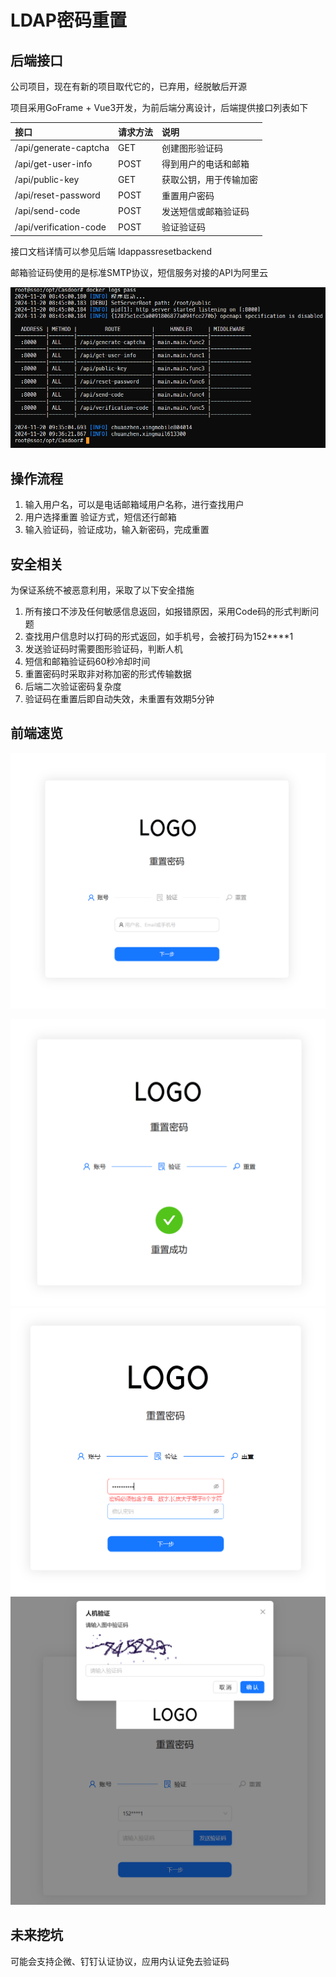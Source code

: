 # LDAP密码重置

## 后端接口

公司项目，现在有新的项目取代它的，已弃用，经脱敏后开源

项目采用GoFrame + Vue3开发，为前后端分离设计，后端提供接口列表如下

| 接口                   | 请求方法 | 说明                   |
| :--------------------- | :------- | :--------------------- |
| /api/generate-captcha  | GET      | 创建图形验证码         |
| /api/get-user-info     | POST     | 得到用户的电话和邮箱   |
| /api/public-key        | GET      | 获取公钥，用于传输加密 |
| /api/reset-password    | POST     | 重置用户密码           |
| /api/send-code         | POST     | 发送短信或邮箱验证码   |
| /api/verification-code | POST     | 验证验证码             |

接口文档详情可以参见后端 ldappassresetbackend

邮箱验证码使用的是标准SMTP协议，短信服务对接的API为阿里云

![image2024-11-20_17-40-3](image\image2024-11-20_17-40-3.png)

## 操作流程

1. 输入用户名，可以是电话邮箱域用户名称，进行查找用户
2. 用户选择重置 验证方式，短信还行邮箱
3. 输入验证码，验证成功，输入新密码，完成重置

## 安全相关

为保证系统不被恶意利用，采取了以下安全措施

1. 所有接口不涉及任何敏感信息返回，如报错原因，采用Code码的形式判断问题
2. 查找用户信息时以打码的形式返回，如手机号，会被打码为152****1
3. 发送验证码时需要图形验证码，判断人机
4. 短信和邮箱验证码60秒冷却时间
5. 重置密码时采取非对称加密的形式传输数据
6. 后端二次验证密码复杂度
7. 验证码在重置后即自动失效，未重置有效期5分钟

## 前端速览

![image2024-11-20_12-19-16](image\image2024-11-20_12-19-16.png)

![image2024-11-20_17-34-55](image\image2024-11-20_17-34-55.png)![image2024-11-20_17-36-11](image\image2024-11-20_17-36-11.png)![image2024-11-20_17-33-45](image\image2024-11-20_17-33-45.png)

## 未来挖坑

可能会支持企微、钉钉认证协议，应用内认证免去验证码